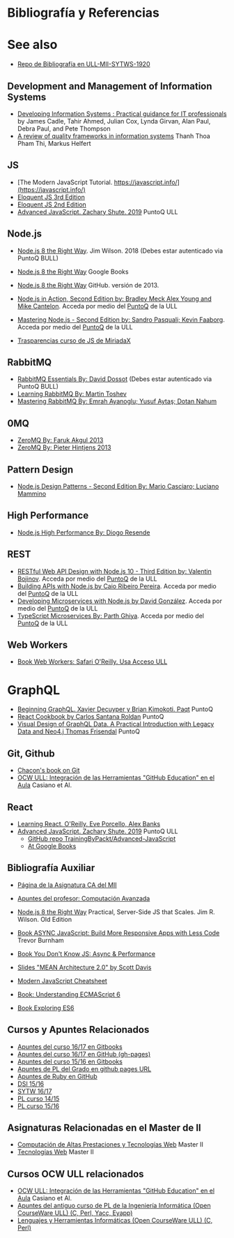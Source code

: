 # Bibliografía y Referencias

# See also

* [Repo de Bibliografía en ULL-MII-SYTWS-1920](https://github.com/ULL-MII-SYTWS-1920/books-shared)

## Development and Management of Information Systems

* [Developing Information Systems : Practical guidance for IT professionals](https://puntoq-ull-es.accedys2.bbtk.ull.es/primo-explore/fulldisplay?docid=ullsfx2550000001351302&context=L&vid=ull&lang=es_ES&search_scope=ull_sfxebooks&adaptor=Local%20Search%20Engine&tab=default_tab&query=any,contains,Developing%20Information%20Systems&offset=0) by James Cadle, Tahir Ahmed, Julian Cox, Lynda Girvan, Alan Paul, Debra Paul, and Pete Thompson
* [A review of quality frameworks in information systems](https://arxiv.org/pdf/1706.03030.pdf) Thanh Thoa Pham Thi, Markus Helfert

## JS

* [The Modern JavaScript Tutorial. https://javascript.info/](https://javascript.info/)
* [Eloquent JS 3rd Edition](https://eloquentjavascript.net/)
* [Eloquent JS 2nd Edition](http://eloquentjavascript.net/2nd_edition/)
* [Advanced JavaScript. Zachary Shute. 2019](https://puntoq-ull-es.accedys2.bbtk.ull.es/primo-explore/fulldisplay?docid=ullsfx4100000007593934&context=L&vid=ull&lang=es_ES&search_scope=ull_sfxebooks&adaptor=Local%20Search%20Engine&tab=default_tab&query=any,contains,javascript&sortby=date&offset=0) PuntoQ ULL

## Node.js

* [Node.js 8 the Right Way](https://proquest-safaribooksonline-com.accedys2.bbtk.ull.es/9781680505344). Jim Wilson. 2018 (Debes estar autenticado via PuntoQ BULL)
* [Node.js 8 the Right Way](https://books.google.es/books?id=oA9QDwAAQBAJ&lpg=PT96&ots=-mLQPlvsSj&dq=should%20ldjclient%20emit%20a%20close%20event&hl=es&pg=PP1#v=onepage&q=should%20ldjclient%20emit%20a%20close%20event&f=false) Google Books
* [Node.js 8 the Right Way](https://github.com/iMarcoGovea/books/blob/master/nodejs/Node.js%20the%20Right%20Way.pdf) GitHub. versión de 2013.

* <a href="https://proquest-safaribooksonline-com.accedys2.bbtk.ull.es/book/programming/javascript/9781617292576" target="_blank"> Node.js in Action, Second Edition by: Bradley Meck Alex Young and Mike Cantelon</a>. Acceda por medio del <a href="https://www.ull.es/servicios/biblioteca/servicios/puntoq/"  target="_blank">PuntoQ</a> de la ULL

* <a href="https://proquest-safaribooksonline-com.accedys2.bbtk.ull.es/9781785888960" target="_blank"> Mastering Node.js - Second Edition by: Sandro Pasquali; Kevin Faaborg</a>. Acceda por medio del <a href="https://www.ull.es/servicios/biblioteca/servicios/puntoq/"  target="_blank">PuntoQ</a> de la ULL

* [Trasparencias curso de JS de MiriadaX](https://github.com/crguezl/miriada-upm-dsnh5jsnode/blob/master/traspas/transp_modulo2.pdf)

## RabbitMQ

* [RabbitMQ Essentials By: David Dossot](https://proquest-safaribooksonline-com.accedys2.bbtk.ull.es/9781783983209) (Debes estar autenticado via PuntoQ BULL)
* [Learning RabbitMQ By: Martin Toshev](https://proquest-safaribooksonline-com.accedys2.bbtk.ull.es/9781783984565)
* [Mastering RabbitMQ By: Emrah Ayanoglu; Yusuf Aytaş; Dotan Nahum](https://proquest-safaribooksonline-com.accedys2.bbtk.ull.es/9781783981526)

## 0MQ

* [ZeroMQ By: Faruk Akgul 2013](https://proquest-safaribooksonline-com.accedys2.bbtk.ull.es/9781782161042)
* [ZeroMQ By: Pieter Hintjens 2013](https://proquest-safaribooksonline-com.accedys2.bbtk.ull.es/9781449334437)

## Pattern Design

* [Node.js Design Patterns - Second Edition By: Mario Casciaro; Luciano Mammino](https://proquest-safaribooksonline-com.accedys2.bbtk.ull.es/9781785885587)

## High Performance

* [Node.js High Performance By: Diogo Resende](https://proquest-safaribooksonline-com.accedys2.bbtk.ull.es/9781785286148)

## REST

* <a href="https://proquest-safaribooksonline-com.accedys2.bbtk.ull.es/9781788623322" target="_blank"> RESTful Web API Design with Node.js 10 - Third Edition by: Valentin Bojinov</a>. Acceda por medio del <a href="https://www.ull.es/servicios/biblioteca/servicios/puntoq/"  target="_blank">PuntoQ</a> de la ULL
* <a href="https://proquest-safaribooksonline-com.accedys2.bbtk.ull.es/book/programming/javascript/9781484224427" target="_blank">Building APIs with Node.js by Caio Ribeiro Pereira</a>. Acceda por medio del <a href="https://www.ull.es/servicios/biblioteca/servicios/puntoq/"  target="_blank">PuntoQ</a> de la ULL
* <a href="https://proquest-safaribooksonline-com.accedys2.bbtk.ull.es/9781785887406" target="_blank">Developing Microservices with Node.js by David González</a>. Acceda por medio del <a href="https://www.ull.es/servicios/biblioteca/servicios/puntoq/"  target="_blank">PuntoQ</a> de la ULL
* <a href="https://proquest-safaribooksonline-com.accedys2.bbtk.ull.es/9781788830751" target="_blank">TypeScript Microservices
By: Parth Ghiya</a>. Acceda por medio del <a href="https://www.ull.es/servicios/biblioteca/servicios/puntoq/"  target="_blank">PuntoQ</a> de la ULL

## Web Workers

* <a href="http://proquest.safaribooksonline.com/book/programming/javascript/9781449322120/firstchapter" target="_blank">Book Web Workers: Safari O'Reilly. Usa Acceso ULL</a>

# GraphQL

* [Beginning GraphQL. Xavier Decuyper y Brian Kimokoti. Paqt](https://learning.oreilly.com/videos/beginning-graphql/9781789533934) PuntoQ
* [React Cookbook by Carlos Santana Roldan](https://learning.oreilly.com/library/view/react-cookbook/9781783980727/) PuntoQ
* [Visual Design of GraphQL Data. A Practical Introduction with Legacy Data and Neo4.j Thomas Frisendal](https://link-springer-com.accedys2.bbtk.ull.es/book/10.1007%2F978-1-4842-3904-9) PuntoQ

## Git, Github

* <a href="https://git-scm.com/book/en/v2/" target="_blank">Chacon's book on Git</a>
* <a href="https://campusvirtual.ull.es/ocw/course/view.php?id=136" target="_blank">OCW ULL: Integración de las Herramientas "GitHub Education" en el Aula</a> Casiano et Al.

## React

* [Learning React. O'Reilly. Eve Porcello, Alex Banks](https://learning.oreilly.com/library/view/learning-react/9781491954614/)
* [Advanced JavaScript. Zachary Shute. 2019](https://puntoq-ull-es.accedys2.bbtk.ull.es/primo-explore/fulldisplay?docid=ullsfx4100000007593934&context=L&vid=ull&lang=es_ES&search_scope=ull_sfxebooks&adaptor=Local%20Search%20Engine&tab=default_tab&query=any,contains,javascript&sortby=date&offset=0) PuntoQ ULL
  - [GitHub repo TrainingByPackt/Advanced-JavaScript](https://github.com/TrainingByPackt/Advanced-JavaScript)
  - [At Google Books](https://books.google.es/books?id=XiWGDwAAQBAJ&lpg=PR4&dq=Advanced%20JavaScript.%20Zachary%20Shute.%202019%20github&hl=es&pg=PR4#v=onepage&q=Advanced%20JavaScript.%20Zachary%20Shute.%202019%20github&f=false)

## Bibliografía Auxiliar

* <a href="https://ull-mii-ca-1819.github.io/docs/" target="_blank">Página de la Asignatura CA del MII</a>
* <a href="https://ull-mii-ca-1819.github.io/learning-js/_book/" target="_blank">Apuntes del profesor: Computación Avanzada</a>


* <a href="https://github.com/iMarcoGovea/books/blob/master/nodejs/Node.js%20the%20Right%20Way.pdf" target="_blank">Node.js 8 the Right Way</a> Practical, Server-Side JS that Scales. Jim R. Wilson. Old Edition

* <a href="https://github.com/tain335/tain335/blob/master/books/Async%20JavaScript%20Build%20More%20Responsive%20Apps%20with%20Less%20Code.pdf" target="_blank">Book ASYNC JavaScript: Build More Responsive Apps with Less Code</a> Trevor Burnham

* <a href="https://github.com/getify/You-Dont-Know-JS/blob/master/async%20&%20performance/README.md#you-dont-know-js-async--performance" target="_blank">Book You Don't Know JS: Async & Performance</a>

* <a href="http://thirstyhead.com/mean-architecture-2.0/" target="_blank">Slides "MEAN Architecture 2.0" by Scott Davis</a>

* <a href="https://github.com/mbeaudru/modern-js-cheatsheet" target="_blank">Modern JavaScript Cheatsheet</a>

* <a href="https://leanpub.com/understandinges6" target="_blank">Book: Understanding ECMAScript 6</a>
* <a href="http://exploringjs.com/es6/" target="_blank">Book Exploring ES6 </a>

## Cursos  y Apuntes Relacionados

* <a href="https://casianorodriguezleon.gitbooks.io/ull-esit-1617/content/" target="_blank">Apuntes del curso 16/17 en Gitbooks</a>
* <a href="https://crguezl.github.io/ull-esit-1617/" target="_blank">Apuntes del curso 16/17 en GitHub (gh-pages)</a>
* <a href="https://casianorodriguezleon.gitbooks.io/pl1516/content/" target="_blank">Apuntes del curso 15/16 en Gitbooks</a>
* <a href="http://crguezl.github.io/pl-html/" target="_blank"> Apuntes de PL del Grado en github pages URL</a>
* <a href="http://crguezl.github.io/apuntes-ruby/" target="_blank"> Apuntes de Ruby en GitHub</a>
* <a href="https://campusvirtual.ull.es/1516/course/view.php?id=144" target="_blank">DSI 15/16</a>
* <a href="https://campusvirtual.ull.es/1617/course/view.php?id=1175" target="_blank">SYTW 16/17</a>
* <a href="https://campusvirtual.ull.es/1617/mod/url/view.php?id=156598" target="_blank">PL curso 14/15</a>
* <a href="https://campusvirtual.ull.es/1617/mod/url/view.php?id=159376" target="_blank">PL curso 15/16</a>

## Asignaturas Relacionadas en el Master de II

* <a href="https://e-guia.ull.es/etsii/query.php?codigo=135751202" target="_blank">Computación de Altas Prestaciones y Tecnologías Web</a> Master II
* <a href="https://e-guia.ull.es/etsii/query.php?codigo=135750924" target="_blank">Tecnologías Web</a> Master II

## Cursos OCW ULL relacionados

* <a href="https://campusvirtual.ull.es/ocw/course/view.php?id=136" target="_blank">OCW ULL: Integración de las Herramientas "GitHub Education" en el Aula</a> Casiano et Al.
* <a href="https://campusvirtual.ull.es/1617/mod/url/view.php?id=156597" target="_blank">Apuntes del antiguo curso de PL de la Ingeniería Informática (Open CourseWare ULL) (C, Perl, Yacc, Eyapp)</a>
* <a href="https://campusvirtual.ull.es/ocw/course/view.php?id=43" target="_blank">Lenguajes y Herramientas Informáticas (Open CourseWare ULL) (C, Perl)</a>

